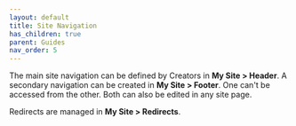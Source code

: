 ```yaml
---
layout: default
title: Site Navigation
has_children: true
parent: Guides
nav_order: 5
---
```


The main site navigation can be defined by Creators in **My Site > Header**. A secondary navigation can be created in **My Site > Footer**. One can't be accessed from the other. Both can also be edited in any site page.

Redirects are managed in **My Site > Redirects**.